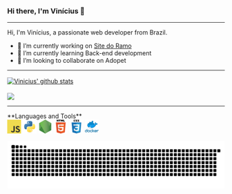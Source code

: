 ### Hi there, I'm Vinícius 👋
<hr>
Hi, I'm Vinícius, a passionate web developer from Brazil.

- 🔭 I’m currently working on [Site do Ramo](https://github.com/WolfByte-CEFET-RJ/Site_do_Ramo)
- 🌱 I’m currently learning Back-end development
- 👯 I’m looking to collaborate on Adopet

<hr>
<div>
 <a href="https://github.com/vinicius-leitao/github-readme-stats">
  <img align="center" src="https://github-readme-stats.vercel.app/api?username=vinicius-leitao&show_icons=true&include_all_commits=true&theme=material-palenight" alt="Vinicius' github stats" />
</a>
</div>
<br>
<div>
<a href="https://github.com/vinicius-leitao/github-readme-stats">
  <!-- Change the `github-readme-stats.anuraghazra1.vercel.app` to `github-readme-stats.vercel.app`  -->
  <img align="center" src="https://github-readme-stats.vercel.app/api/top-langs/?username=vinicius-leitao&layout=compact&theme=material-palenight" />
</a>
</div>
<hr>
**Languages and Tools**

<div>
<code><img height="32" width="32" src="https://raw.githubusercontent.com/github/explore/80688e429a7d4ef2fca1e82350fe8e3517d3494d/topics/javascript/javascript.png"></code>
<code><img height="32" width="32" src="https://raw.githubusercontent.com/devicons/devicon/master/icons/python/python-original.svg"></code>
<code><img height="32" width="32" src="https://raw.githubusercontent.com/github/explore/80688e429a7d4ef2fca1e82350fe8e3517d3494d/topics/nodejs/nodejs.png"></code>
<code><img height="32" width="32" src="https://raw.githubusercontent.com/github/explore/80688e429a7d4ef2fca1e82350fe8e3517d3494d/topics/html/html.png" /></code>
<code><img height="32" width="32" src="https://raw.githubusercontent.com/github/explore/80688e429a7d4ef2fca1e82350fe8e3517d3494d/topics/css/css.png"></code>
<code><img height="32" width="32" src="https://raw.githubusercontent.com/github/explore/80688e429a7d4ef2fca1e82350fe8e3517d3494d/topics/docker/docker.png"></code>
</div>

 
<div>
 
 ![Snake animation](https://github.com/vinicius-leitao/vinicius-leitao/blob/output/github-contribution-grid-snake.svg)
 
</div>
